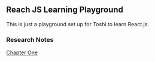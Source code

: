 ## Reach JS Learning Playground
This is just a playground set up for Toshi to learn React.js.

### Research Notes
[Chapter One](notes.md)